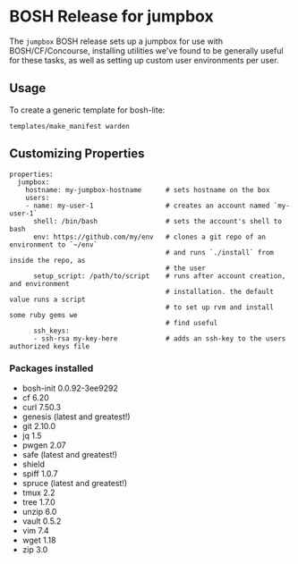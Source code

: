 # BOSH Release for jumpbox

The `jumpbox` BOSH release sets up a jumpbox for use with BOSH/CF/Concourse, installing
utilities we've found to be generally useful for these tasks, as well as setting up
custom user environments per user.

## Usage

To create a generic template for bosh-lite:

`templates/make_manifest warden`

## Customizing Properties

```
properties:
  jumpbox:
    hostname: my-jumpbox-hostname      # sets hostname on the box
    users:
    - name: my-user-1                  # creates an account named `my-user-1`
      shell: /bin/bash                 # sets the account's shell to bash
      env: https://github.com/my/env   # clones a git repo of an environment to `~/env`
                                       # and runs `./install` from inside the repo, as
                                       # the user
      setup_script: /path/to/script    # runs after account creation, and environment
                                       # installation. the default value runs a script 
                                       # to set up rvm and install some ruby gems we 
                                       # find useful
      ssh_keys:
      - ssh-rsa my-key-here            # adds an ssh-key to the users authorized keys file
```


### Packages installed

- bosh-init 0.0.92-3ee9292
- cf 6.20
- curl 7.50.3
- genesis (latest and greatest!)
- git 2.10.0
- jq 1.5
- pwgen 2.07
- safe (latest and greatest!)
- shield
- spiff 1.0.7
- spruce (latest and greatest!)
- tmux 2.2
- tree 1.7.0
- unzip 6.0
- vault 0.5.2
- vim 7.4
- wget 1.18
- zip 3.0
